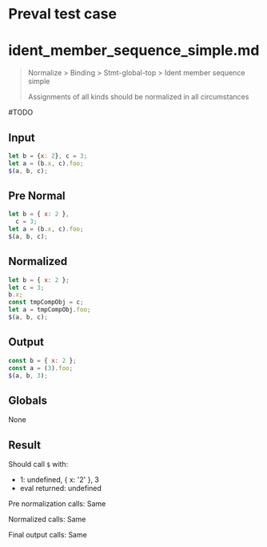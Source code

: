 # Preval test case

# ident_member_sequence_simple.md

> Normalize > Binding > Stmt-global-top > Ident member sequence simple
>
> Assignments of all kinds should be normalized in all circumstances

#TODO

## Input

`````js filename=intro
let b = {x: 2}, c = 3;
let a = (b.x, c).foo;
$(a, b, c);
`````

## Pre Normal

`````js filename=intro
let b = { x: 2 },
  c = 3;
let a = (b.x, c).foo;
$(a, b, c);
`````

## Normalized

`````js filename=intro
let b = { x: 2 };
let c = 3;
b.x;
const tmpCompObj = c;
let a = tmpCompObj.foo;
$(a, b, c);
`````

## Output

`````js filename=intro
const b = { x: 2 };
const a = (3).foo;
$(a, b, 3);
`````

## Globals

None

## Result

Should call `$` with:
 - 1: undefined, { x: '2' }, 3
 - eval returned: undefined

Pre normalization calls: Same

Normalized calls: Same

Final output calls: Same
